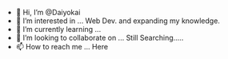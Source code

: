 - 👋 Hi, I’m @Daiyokai
- 👀 I’m interested in ... Web Dev. and expanding my knowledge.
- 🌱 I’m currently learning ... 
- 💞️ I’m looking to collaborate on ... Still Searching.....
- 📫 How to reach me ... Here

<!---
Daiyokai/Daiyokai is a ✨ special ✨ repository because its `README.md` (this file) appears on your GitHub profile.
You can click the Preview link to take a look at your changes.
--->
